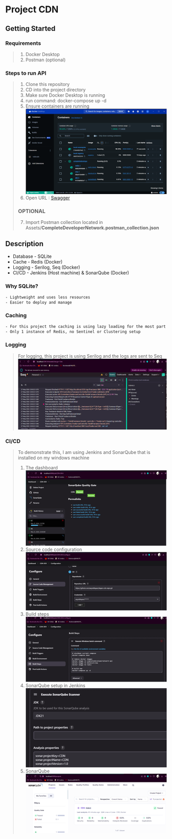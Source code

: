 # Project CDN

## Getting Started
### Requirements

> 1. Docker Desktop
> 2. Postman (optional)


### Steps to run API
> 1. Clone this repository
> 2. CD into the project directory
> 3. Make sure Docker Desktop is running
> 4. run command: docker-compose up -d
> 5. Ensure containers are running
![Seq](./Assets/Docker.png)
> 6. Open URL : [Swagger](http://localhost:5001/swagger/index.html)
> ### OPTIONAL
> 7.  Import Postman collection located in Assets/**CompleteDeveloperNetwork.postman_collection.json**

## Description
- Database - SQLite
- Cache - Redis (Docker)
- Logging - Serilog, Seq (Docker)
- CI/CD - Jenkins (Host machine) & SonarQube (Docker)

### Why SQLite?

```
- Lightweight and uses less resources
- Easier to deploy and manage
```

### Caching 
```
- For this project the caching is using lazy loading for the most part
- Only 1 instance of Redis, no Sentinel or Clustering setup
```

### Logging
> For logging, this project is using Serilog and the logs are sent to Seq
![Seq](./Assets/Seq%20logger.png)

### CI/CD

>  To demonstrate this, I am using Jenkins and SonarQube that is installed on my windows machine
>1. The dashboard
![Jenkins-1](./Assets/Jenkins.png)
>2. Source code configuration
![Jenkins-2](./Assets/Jenkins-2.png)
>3. Build steps
![Jenkins-3](./Assets/Jenkins-3.png)
>4. SonarQube setup in Jenkins
![Jenkins-4](./Assets/Jenkins-4.png)
>5. SonarQube 
![Sonarqube](./Assets/Sonarqube-2.png)